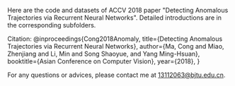Here are the code and datasets of ACCV 2018 paper "Detecting Anomalous Trajectories via Recurrent Neural Networks". 
Detailed introductions are in the corresponding subfolders. 

Citation:
@inproceedings{Cong2018Anomaly,
  title={Detecting Anomalous Trajectories via Recurrent Neural Networks},
  author={Ma, Cong and Miao, Zhenjiang and Li, Min and Song Shaoyue, and Yang Ming-Hsuan},
  booktitle={Asian Conference on Computer Vision},
  year={2018},
}

For any questions or advices, please contact me at 13112063@bjtu.edu.cn.
